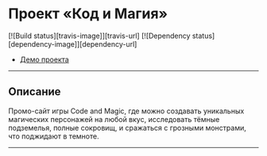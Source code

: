 # Проект «Код и Магия»
[![Build status][travis-image]][travis-url] [![Dependency status][dependency-image]][dependency-url]

* [Демо проекта](https://andreysgra.github.io/sedona-adaptive/)

---

## Описание

Промо-сайт игры Code and Magic, где можно создавать уникальных магических персонажей на любой вкус, исследовать тёмные подземелья, полные сокровищ, и сражаться с грозными монстрами, что поджидают в темноте. 

---